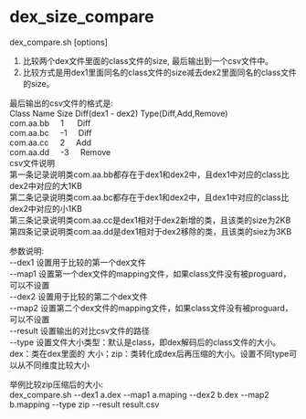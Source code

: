 # dex_size_compare
dex_compare.sh [options]

1) 比较两个dex文件里面的class文件的size, 最后输出到一个csv文件中。
2) 比较方式是用dex1里面同名的class文件的size减去dex2里面同名的class文件的size。

最后输出的csv文件的格式是:<br/>
Class Name     Size Diff(dex1 - dex2)     Type(Diff,Add,Remove)<br/>
com.aa.bb    &nbsp;&nbsp;&nbsp;  1      &nbsp;&nbsp;&nbsp;&nbsp;            Diff<br/>
com.aa.bc    &nbsp;&nbsp;&nbsp;  -1     &nbsp;&nbsp;&nbsp;                    Diff<br/>
com.aa.cc    &nbsp;&nbsp;&nbsp;  2      &nbsp;&nbsp;&nbsp;                    Add<br/>
com.aa.dd    &nbsp;&nbsp;&nbsp;  -3     &nbsp;&nbsp;&nbsp;                    Remove<br/>
csv文件说明<br/>
第一条记录说明类com.aa.bb都存在于dex1和dex2中，且dex1中对应的class比dex2中对应的大1KB<br/>
第二条记录说明类com.aa.bc都存在于dex1和dex2中，且dex1中对应的class比dex2中对应的小1KB<br/>
第三条记录说明类com.aa.cc是dex1相对于dex2新增的类，且该类的size为2KB<br/>
第四条记录说明类com.aa.dd是dex1相对于dex2移除的类，且该类的siez为3KB<br/>

参数说明:<br/>
--dex1   设置用于比较的第一个dex文件<br/>
--map1   设置第一个dex文件的mapping文件，如果class文件没有被proguard，可以不设置<br/>
--dex2   设置用于比较的第二个dex文件<br/>
--map2   设置第二个dex文件的mapping文件，如果class文件没有被proguard，可以不设置<br/>
--result 设置输出的对比csv文件的路径<br/>
--type   设置文件大小类型：默认是class，即dex解码后的class文件的大小。dex：类在dex里面的
         大小；zip：类转化成dex后再压缩的大小。设置不同type可以从不同维度比较大小<br/>

举例比较zip压缩后的大小:<br/>
dex_compare.sh --dex1 a.dex --map1 a.maping --dex2 b.dex --map2 b.mapping --type zip --result result.csv
